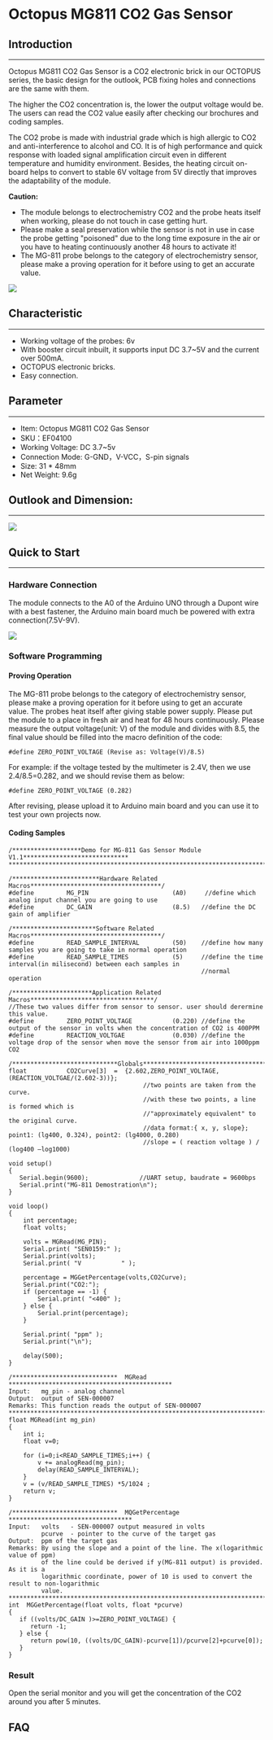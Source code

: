 # Octopus MG811 CO2 Gas Sensor

## Introduction
---

Octopus MG811 CO2 Gas Sensor is a CO2 electronic brick in our OCTOPUS series, the basic design for the outlook, PCB fixing holes and connections are the same with them. 

The higher the CO2 concentration is, the lower the output voltage would be. The users can read the CO2 value easily after checking our brochures and coding samples. 

The CO2 probe is made with industrial grade which is high allergic to CO2 and anti-interference to alcohol and CO.  It is of high performance and quick response with loaded signal amplification circuit even in different temperature and humidity environment.  Besides, the heating circuit on-board helps to convert to stable 6V voltage from 5V directly that improves the adaptability of the module.  

**Caution:**

- The module belongs to electrochemistry CO2 and the probe heats itself when working, please do not touch in case getting hurt.
- Please make a seal preservation while the sensor is not in use in case the probe getting "poisoned" due to the long time exposure in the air or you have to heating continuously another 48 hours to activate it!
- The MG-811 probe belongs to the category of  electrochemistry sensor, please make a proving operation for it before using to get an accurate value. 

![](https://raw.githubusercontent.com/elecfreaks/learn-cn/master/microbitOctopus/sensor/images/04100_00.jpg)

## Characteristic
---
- Working voltage of  the probes: 6v
- With  booster circuit inbuilt, it supports input DC 3.7~5V and the current over 500mA. 
- OCTOPUS electronic bricks.
- Easy connection.

## Parameter
---
- Item: Octopus MG811 CO2 Gas Sensor
- SKU：EF04100
- Working Voltage: DC 3.7~5v
- Connection Mode: G-GND，V-VCC，S-pin signals 
- Size: 31 * 48mm
- Net Weight: 9.6g

## Outlook and Dimension:
---

![](https://raw.githubusercontent.com/elecfreaks/learn-cn/master/microbitOctopus/sensor/images/04100_02.png)

## Quick to Start  
---
### Hardware Connection

The module connects to the A0 of the Arduino UNO through a Dupont wire with a best fastener, the Arduino main board much be powered with extra connection(7.5V-9V). 

![](https://raw.githubusercontent.com/elecfreaks/learn-cn/master/microbitOctopus/sensor/images/04100_01.jpg)

### Software Programming

#### Proving Operation

The MG-811 probe belongs to the category of  electrochemistry sensor, please make a proving operation for it before using to get an accurate value. 
The probes heat itself after giving stable power supply. Please put the module to a place in fresh air and heat for 48 hours continuously. Please measure the output voltage(unit: V) of the module and divides with 8.5, the final value should be filled into the macro definition of the code: 

```
#define ZERO_POINT_VOLTAGE (Revise as: Voltage(V)/8.5) 
```

For example: if the voltage tested by the multimeter is 2.4V, then we use 2.4/8.5=0.282, and we should revise them as below:

```
#define ZERO_POINT_VOLTAGE (0.282) 
```

After revising, please upload it to Arduino main board and you can use it to test your own projects now. 

#### Coding Samples 
```
/*******************Demo for MG-811 Gas Sensor Module V1.1*****************************
************************************************************************************/

/************************Hardware Related Macros************************************/
#define         MG_PIN                       (A0)     //define which analog input channel you are going to use
#define         DC_GAIN                      (8.5)   //define the DC gain of amplifier

/***********************Software Related Macros************************************/
#define         READ_SAMPLE_INTERVAL         (50)    //define how many samples you are going to take in normal operation
#define         READ_SAMPLE_TIMES            (5)     //define the time interval(in milisecond) between each samples in 
                                                     //normal operation

/**********************Application Related Macros**********************************/
//These two values differ from sensor to sensor. user should derermine this value.
#define         ZERO_POINT_VOLTAGE           (0.220) //define the output of the sensor in volts when the concentration of CO2 is 400PPM
#define         REACTION_VOLTGAE             (0.030) //define the voltage drop of the sensor when move the sensor from air into 1000ppm CO2

/*****************************Globals***********************************************/
float           CO2Curve[3]  =  {2.602,ZERO_POINT_VOLTAGE,(REACTION_VOLTGAE/(2.602-3))};   
                                     //two points are taken from the curve. 
                                     //with these two points, a line is formed which is
                                     //"approximately equivalent" to the original curve.
                                     //data format:{ x, y, slope}; point1: (lg400, 0.324), point2: (lg4000, 0.280) 
                                     //slope = ( reaction voltage ) / (log400 –log1000) 

void setup()
{
   Serial.begin(9600);              //UART setup, baudrate = 9600bps
   Serial.print("MG-811 Demostration\n");                
}

void loop()
{
    int percentage;
    float volts;

    volts = MGRead(MG_PIN);
    Serial.print( "SEN0159:" );
    Serial.print(volts); 
    Serial.print( "V           " );

    percentage = MGGetPercentage(volts,CO2Curve);
    Serial.print("CO2:");
    if (percentage == -1) {
        Serial.print( "<400" );
    } else {
        Serial.print(percentage);
    }

    Serial.print( "ppm" );  
    Serial.print("\n");

    delay(500);
}

/*****************************  MGRead *********************************************
Input:   mg_pin - analog channel
Output:  output of SEN-000007
Remarks: This function reads the output of SEN-000007
************************************************************************************/ 
float MGRead(int mg_pin)
{
    int i;
    float v=0;

    for (i=0;i<READ_SAMPLE_TIMES;i++) {
        v += analogRead(mg_pin);
        delay(READ_SAMPLE_INTERVAL);
    }
    v = (v/READ_SAMPLE_TIMES) *5/1024 ;
    return v;  
}

/*****************************  MQGetPercentage **********************************
Input:   volts   - SEN-000007 output measured in volts
         pcurve  - pointer to the curve of the target gas
Output:  ppm of the target gas
Remarks: By using the slope and a point of the line. The x(logarithmic value of ppm) 
         of the line could be derived if y(MG-811 output) is provided. As it is a 
         logarithmic coordinate, power of 10 is used to convert the result to non-logarithmic 
         value.
************************************************************************************/ 
int  MGGetPercentage(float volts, float *pcurve)
{
   if ((volts/DC_GAIN )>=ZERO_POINT_VOLTAGE) {
      return -1;
   } else { 
      return pow(10, ((volts/DC_GAIN)-pcurve[1])/pcurve[2]+pcurve[0]);
   }
}
```


### Result

Open the serial monitor and you will get the concentration of the CO2 around you after 5 minutes. 

## FAQ
